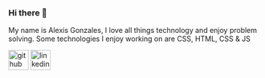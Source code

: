 ### Hi there 👋

My name is Alexis Gonzales, I love all things technology and enjoy problem solving. 
Some technologies I enjoy working on are CSS, HTML, CSS & JS

[<img src='https://cdn.jsdelivr.net/npm/simple-icons@3.0.1/icons/github.svg' alt='github' height='40'>](https://github.com/https://github.com/AlexisGonzales)  [<img src='https://cdn.jsdelivr.net/npm/simple-icons@3.0.1/icons/linkedin.svg' alt='linkedin' height='40'>](https://www.linkedin.com/in/linkedin.com/in/alexisgonzales77/)  



